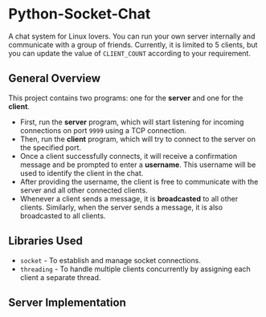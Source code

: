 # Python-Socket-Chat

A chat system for Linux lovers. You can run your own server internally and communicate with a group of friends. Currently, it is limited to 5 clients, but you can update the value of `CLIENT_COUNT` according to your requirement.

## General Overview
This project contains two programs: one for the **server** and one for the **client**.

- First, run the **server** program, which will start listening for incoming connections on port `9999` using a TCP connection.
- Then, run the **client** program, which will try to connect to the server on the specified port.
- Once a client successfully connects, it will receive a confirmation message and be prompted to enter a **username**. This username will be used to identify the client in the chat.
- After providing the username, the client is free to communicate with the server and all other connected clients.
- Whenever a client sends a message, it is **broadcasted** to all other clients. Similarly, when the server sends a message, it is also broadcasted to all clients.

## Libraries Used
- `socket` - To establish and manage socket connections.
- `threading` - To handle multiple clients concurrently by assigning each client a separate thread.

## Server Implementation


